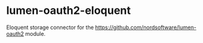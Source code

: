 # lumen-oauth2-eloquent
Eloquent storage connector for the https://github.com/nordsoftware/lumen-oauth2 module.
